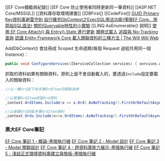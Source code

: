 [[EF Core攔截與紀錄]]
[[EF Core 防止使用者同時更新同一筆資料]]
[[ASP.NET Core/MSSQL]]
[[資料庫存取環境建置]]
[[DBFirst]]
[[CodeFirst]]
[GUID Primary Key資料庫避雷守則](https://blog.darkthread.net/blog/guid-as-pk-on-db/)
[自行擴充DbContext之ExecSQL用法功能(僅限EF Core，用原始SQL語法)](https://youtu.be/uelo5mbdckc)
[關於IQueryable特性的小實驗](https://blog.darkthread.net/blog/iqueryable-experiment/)
[[LINQ AsEnumerable() 說明]]
[使用 EF Core Attach() 與 Entry().State 進行更新](https://blog.darkthread.net/blog/ef-core-attach/)
[積極式載入](https://learn.microsoft.com/zh-tw/ef/core/querying/related-data/eager#eager-loading)
[追蹤與 No-Tracking 查詢](https://learn.microsoft.com/zh-tw/ef/core/querying/tracking)
[認識 Entity Framework Core 載入關聯資料的三種方法 | The Will Will Web](https://blog.miniasp.com/post/2022/04/21/Loading-Related-Data-in-EF-Core)

AddDbContext() 會註冊成 Scoped 生命週期(每個 Request 過程共用同一個 Instance)：
```C#
public void ConfigureServices(IServiceCollection services) { services.AddDbContext<BloggingContext>(options => options.UseSqlite("Data Source=blog.db")); }
```

抓取的資料如果有關聯資料，原則上是不會自動載入的，要透過`Include`設定要載入的關聯資料：
```C#
//以一筆Ord底下有多筆OrdItem的關聯為例

//以單筆OrdItem抓取Ord資料
_context.OrdItems.Include(x => x.Ord).AsNoTracking().FirstOrDefaultAsync(m => m.Id == id);

//以單筆Ord抓取多筆OrdItem資料
_context.Ords.Include(x=>x.OrdItems).AsNoTracking().FirstOrDefaultAsync(m => m.OrdNo == ordNo);

```

### 黑大EF Core筆記
[EF Core 筆記 1 - 概論-黑暗執行緒](https://blog.darkthread.net/blog/efcore-notes-1/)
[EF Core 筆記 2 - Model 設計](https://blog.darkthread.net/blog/ef-core-notes-2/)
[EF Core 筆記 3 - Model 關聯設計](https://blog.darkthread.net/blog/ef-core-notes-3/)
[EF Core 筆記 4 - 跨資料庫能力展示-黑暗執行緒](https://blog.darkthread.net/blog/ef-core-notes-4/)
[EF Core 筆記 5 - 淺談正式環境資料庫建立與換版-黑暗執行緒](https://blog.darkthread.net/blog/ef-core-notes-5/)